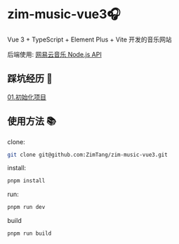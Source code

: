 # zim-music-vue3🎧

Vue 3 + TypeScript + Element Plus + Vite 开发的音乐网站

后端使用: [网易云音乐 Node.js API](https://github.com/Binaryify/NeteaseCloudMusicApi)

## 踩坑经历 🏃

[01.初始化项目](./doc/01.初始化项目.md)

## 使用方法 📚

clone:

```bash
git clone git@github.com:ZimTang/zim-music-vue3.git
```

install:

```bash
pnpm install
```

run:

```bash
pnpm run dev
```

build

```bash
pnpm run build
```
